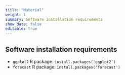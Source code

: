 ```yaml
---
title: "Material"
weight: 1
summary: Software installation requirements
show_date: false
editable: true
---
```


## Software installation requirements

* `ggplot2` R package: `install.packages('ggplot2')`
* `forecast` R package: `install.packages('forecast')` 